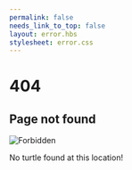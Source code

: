 ```yaml
---
permalink: false
needs_link_to_top: false
layout: error.hbs
stylesheet: error.css
---
```


# 404

## Page not found

<img src="/SchildiChat.svg" alt="Forbidden"/>

No turtle found at this location!
